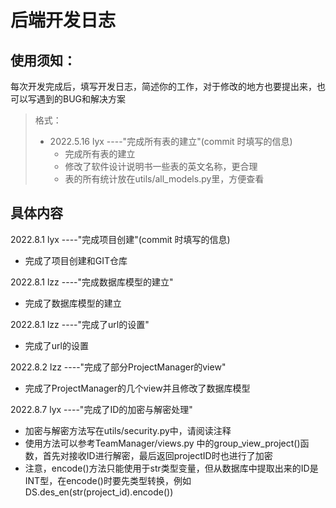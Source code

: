 # 后端开发日志

## 使用须知：

每次开发完成后，填写开发日志，简述你的工作，对于修改的地方也要提出来，也可以写遇到的BUG和解决方案

> 格式：
>
> + 2022.5.16 lyx ----"完成所有表的建立"(commit 时填写的信息)
>   + 完成所有表的建立
>   + 修改了软件设计说明书一些表的英文名称，更合理
>   + 表的所有统计放在utils/all_models.py里，方便查看

## 具体内容

2022.8.1 lyx ----"完成项目创建"(commit 时填写的信息)

+ 完成了项目创建和GIT仓库

2022.8.1 lzz ----"完成数据库模型的建立"
+ 完成了数据库模型的建立

2022.8.1 lzz ----"完成了url的设置"
+ 完成了url的设置

2022.8.2 lzz ----"完成了部分ProjectManager的view"
+ 完成了ProjectManager的几个view并且修改了数据库模型

2022.8.7 lyx ----"完成了ID的加密与解密处理"
+ 加密与解密方法写在utils/security.py中，请阅读注释
+ 使用方法可以参考TeamManager/views.py 中的group_view_project()函数，首先对接收ID进行解密，最后返回projectID时也进行了加密
+ 注意，encode()方法只能使用于str类型变量，但从数据库中提取出来的ID是INT型，在encode()时要先类型转换，例如DS.des_en(str(project_id).encode())
